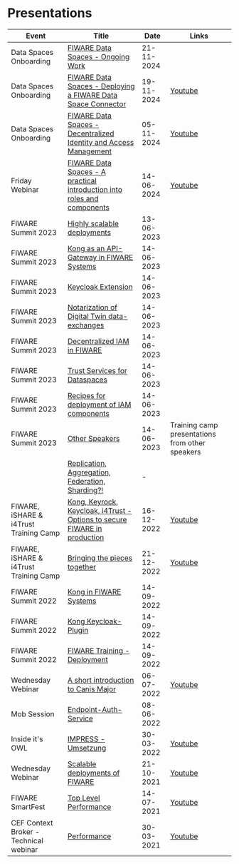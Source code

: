 # Presentations

|Event|Title|Date|Links|
|--|---|--|--|
| Data Spaces Onboarding | [FIWARE Data Spaces - Ongoing Work ](./data-spaces-onboarding/ongoing-work/Webinar%20FIWARE%20Data%20Space%20Components%20-%20Ongoing%20and%20future%20work.pptx.pdf) | 21-11-2024 |  | 
| Data Spaces Onboarding | [FIWARE Data Spaces - Deploying a FIWARE Data Space Connector](./data-spaces-onboarding/deployment/Deploying%20a%20FIWARE%20Data%20Space%20Connector.pdf) | 19-11-2024 | [Youtube](https://www.youtube.com/watch?v=5qrhUCczk8w) | 
| Data Spaces Onboarding | [FIWARE Data Spaces - Decentralized Identity and Access Management](./data-spaces-onboarding/decentralized-trust-and-iam/decentralized_IAM.pdf) | 05-11-2024 | [Youtube](https://www.youtube.com/watch?v=zz7MHd3imzs) | 
| Friday Webinar | [FIWARE Data Spaces - A practical introduction into roles and components](./friday-webinar/data-spaces/FIWARE%20Data%20Spaces%20-%20Roles%20and%20Components.pptx.pdf) | 14-06-2024 | [Youtube](https://www.youtube.com/watch?v=hm5qMlhpK0g) | 
| FIWARE Summit 2023 | [Highly scalable deployments](./summit-vienna/scalable-deployments/7.-FIWARE%20Training_Highly-scalable%20Context%20Broker%20deployments%20on%20Kubernetes.pdf) | 13-06-2023 | |
| FIWARE Summit 2023 | [Kong as an API-Gateway in FIWARE Systems](./summit-vienna/kong-in-fiware/9.-FIWARE%20Training_Kong%20as%20an%20API-Gateway%20in%20FIWARE%20systems%20protecting%20and%20monitoring%20endpoints.pdf) | 14-06-2023 | |
| FIWARE Summit 2023 | [Keycloak Extension](./summit-vienna/keycloak-extension/10.-FIWARE%20Training_Keycloak%20extension.pdf) | 14-06-2023 | | 
| FIWARE Summit 2023 | [Notarization of Digital Twin data-exchanges](./summit-vienna/canis-major/12.-FIWARE%20Training_Notarization%20of%20digital%20twin%20data%20exchanges%20using%20blockchain%20Canis%20Major.pdf) | 14-06-2023 | | 
| FIWARE Summit 2023 | [Decentralized IAM in FIWARE](./summit-vienna/trust-and-iam/13%20FIWARE%20Training%20Trust-Identity%20and%20Access%20Management.pdf) | 14-06-2023 | | 
| FIWARE Summit 2023 | [Trust Services for Dataspaces](./summit-vienna/trust-services-for-dataspaces/14%20FIWARE%20Training_Trust%20Services%20for%20Data%20Spaces.pdf) | 14-06-2023 | | 
| FIWARE Summit 2023 | [Recipes for deployment of IAM components](./summit-vienna/iam-deployment/16.-FIWARE%20Training_Recipes%20for%20deployment%20of%20IAM%20components%20on%20Kubernetes.pdf) | 14-06-2023 | | 
| FIWARE Summit 2023 | [Other Speakers](./summit-vienna/other-speakers/) | 14-06-2023 | Training camp presentations from other speakers | 
| | [Replication, Aggregation, Federation, Sharding?!](./ops/agg-fed-rep-shard/) | - | |
| FIWARE, iSHARE & i4Trust Training Camp | [Kong, Keyrock, Keycloak, i4Trust - Options to secure FIWARE in production](./i4trust-training-camp/Options-to-secure.pptx.pdf) | 16-12-2022 | [Youtube](https://www.youtube.com/watch?v=8ZefBcGFOXI&list=PLykpeOnHBQ_B2ommj-SNgW_ISiHOemWvs&index=4)|
| FIWARE, iSHARE & i4Trust Training Camp | [Bringing the pieces together](./i4trust-training-camp/reference-example.pdf) | 21-12-2022 | [Youtube](https://www.youtube.com/watch?v=l5GoMuXBofQ)|
| FIWARE Summit 2022 | [Kong in FIWARE Systems](./summit-gran-canaria/kong/FGS22-Kong.pdf) | 14-09-2022 | |
| FIWARE Summit 2022 | [Kong Keycloak-Plugin](./summit-gran-canaria/keycloak/FGS22-Keycloak.pdf) | 14-09-2022 | |
| FIWARE Summit 2022 | [FIWARE Training - Deployment](./summit-gran-canaria/deployment/FIWARE_Training_Getting-started.pdf) | 14-09-2022 | |
| Wednesday Webinar | [A short introduction to Canis Major](./wednesday-webinar/canismajor/) | 06-07-2022 | [Youtube](https://www.youtube.com/watch?v=R6dI8tTtLNQ) |
| Mob Session | [Endpoint-Auth-Service](./endpoint-auth-service/) | 08-06-2022 | |
| Inside it's OWL | [IMPRESS - Umsetzung](./inside-owl/) | 30-03-2022 | [Youtube](https://www.youtube.com/watch?v=lMnrUkdMf4M) |
| Wednesday Webinar | [Scalable deployments of FIWARE](./wednesday-webinar/scalability/) | 21-10-2021 | [Youtube](https://www.youtube.com/watch?v=WUman6Mnx58) |
| FIWARE SmartFest | [Top Level Performance](./smart-fest/) | 14-07-2021 | [Youtube](https://www.youtube.com/watch?v=ByGVkF6XwVw) |
| CEF Context Broker - Technical webinar | [Performance](./cef/) | 30-03-2021 | [Youtube](https://www.youtube.com/watch?v=26i-DZVBgh8) |
